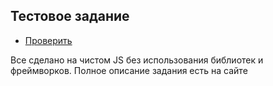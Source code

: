 ## Тестовое задание
  - [Проверить](https://estorozh.github.io/nth-test/)

Все сделано на чистом JS без использования библиотек и фреймворков.
Полное описание задания есть на сайте